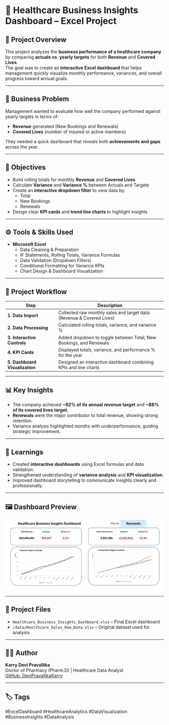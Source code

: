 # 🏥 Healthcare Business Insights Dashboard – Excel Project  

## 📘 Project Overview  
This project analyzes the **business performance of a healthcare company** by comparing **actuals vs. yearly targets** for both **Revenue** and **Covered Lives**.  
The goal was to create an **interactive Excel dashboard** that helps management quickly visualize monthly performance, variances, and overall progress toward annual goals.  

---

## 🎯 Business Problem  
Management wanted to evaluate how well the company performed against yearly targets in terms of:  
- **Revenue** generated (New Bookings and Renewals)  
- **Covered Lives** (number of insured or active members)  

They needed a quick dashboard that reveals both **achievements and gaps** across the year.  

---

## 🧠 Objectives  
- Build rolling totals for monthly **Revenue** and **Covered Lives**  
- Calculate **Variance** and **Variance %** between Actuals and Targets  
- Create an **interactive dropdown filter** to view data by:  
  - Total  
  - New Bookings  
  - Renewals  
- Design clear **KPI cards** and **trend line charts** to highlight insights  

---

## ⚙️ Tools & Skills Used  
- **Microsoft Excel**  
  - Data Cleaning & Preparation  
  - IF Statements, Rolling Totals, Variance Formulas  
  - Data Validation (Dropdown Filters)  
  - Conditional Formatting for Variance KPIs  
  - Chart Design & Dashboard Visualization  

---

## 🧩 Project Workflow  

| Step | Description |
|------|--------------|
| **1. Data Import** | Collected raw monthly sales and target data (Revenue & Covered Lives) |
| **2. Data Processing** | Calculated rolling totals, variance, and variance % |
| **3. Interactive Controls** | Added dropdown to toggle between Total, New Bookings, and Renewals |
| **4. KPI Cards** | Displayed totals, variance, and performance % for the year |
| **5. Dashboard Visualization** | Designed an interactive dashboard combining KPIs and line charts |

---

## 📊 Key Insights  
- The company achieved **~92% of its annual revenue target** and **~88% of its covered lives target**.  
- **Renewals** were the major contributor to total revenue, showing strong retention.  
- Variance analysis highlighted months with underperformance, guiding strategic improvement.  

---

## 🚀 Learnings  
- Created **interactive dashboards** using Excel formulas and data validation.  
- Strengthened understanding of **variance analysis** and **KPI visualization**.  
- Improved dashboard storytelling to communicate insights clearly and professionally.   

---

## 🖼️ Dashboard Preview   
![Dashboard Preview](images/dashboard_screenshot.png)  

---

## 📁 Project Files  
- `Healthcare_Business_Insights_Dashboard.xlsx` – Final Excel dashboard  
- `/data/Healthcare_Sales_Raw_Data.xlsx` – Original dataset used for analysis   

---

## 👩‍💻 Author  
**Karry Devi Pravallika**  
Doctor of Pharmacy (Pharm.D) | Healthcare Data Analyst  
[GitHub: DeviPravallikaKarry](https://github.com/DeviPravallikaKarry)  

---

## 🏷️ Tags  
#ExcelDashboard #HealthcareAnalytics #DataVisualization #BusinessInsights #DataAnalysis   
